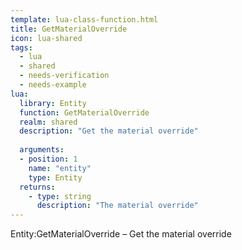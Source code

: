 ```yaml
---
template: lua-class-function.html
title: GetMaterialOverride
icon: lua-shared
tags:
  - lua
  - shared
  - needs-verification
  - needs-example
lua:
  library: Entity
  function: GetMaterialOverride
  realm: shared
  description: "Get the material override"
  
  arguments:
  - position: 1
    name: "entity"
    type: Entity
  returns:
    - type: string
      description: "The material override"
---
```


<div class="lua__search__keywords">
Entity:GetMaterialOverride &#x2013; Get the material override
</div>
